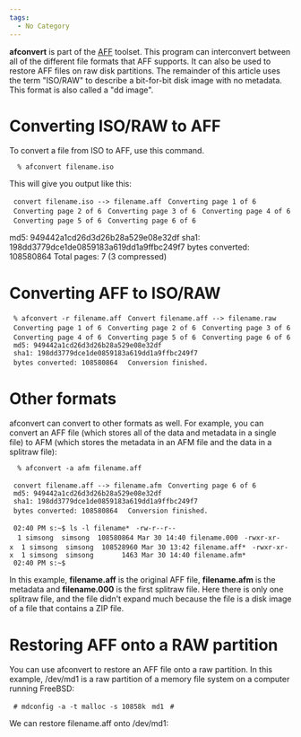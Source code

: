 ```yaml
---
tags:
  - No Category
---
```

**afconvert** is part of the [AFF](aff.md) toolset. This program
can interconvert between all of the different file formats that AFF
supports. It can also be used to restore AFF files on raw disk
partitions. The remainder of this article uses the term "ISO/RAW" to
describe a bit-for-bit disk image with no metadata. This format is also
called a "dd image".

# Converting ISO/RAW to AFF

To convert a file from ISO to AFF, use this command.

`  % afconvert filename.iso`

This will give you output like this:

` convert filename.iso --> filename.aff`
` Converting page 1 of 6`
` Converting page 2 of 6`
` Converting page 3 of 6`
` Converting page 4 of 6`
` Converting page 5 of 6`
` Converting page 6 of 6`

md5: 949442a1cd26d3d26b28a529e08e32df sha1:
198dd3779dce1de0859183a619dd1a9ffbc249f7 bytes converted: 108580864
Total pages: 7 (3 compressed)

# Converting AFF to ISO/RAW

` % afconvert -r filename.aff`
` Convert filename.aff --> filename.raw`
` Converting page 1 of 6`
` Converting page 2 of 6`
` Converting page 3 of 6`
` Converting page 4 of 6`
` Converting page 5 of 6`
` Converting page 6 of 6`
` md5: 949442a1cd26d3d26b28a529e08e32df`
` sha1: 198dd3779dce1de0859183a619dd1a9ffbc249f7`
` bytes converted: 108580864 `
` Conversion finished.`

# Other formats

afconvert can convert to other formats as well. For example, you can
convert an AFF file (which stores all of the data and metadata in a
single file) to AFM (which stores the metadata in an AFM file and the
data in a splitraw file):

`  % afconvert -a afm filename.aff`

` convert filename.aff --> filename.afm`
` Converting page 6 of 6`
` md5: 949442a1cd26d3d26b28a529e08e32df`
` sha1: 198dd3779dce1de0859183a619dd1a9ffbc249f7`
` bytes converted: 108580864 `
` Conversion finished.`

` 02:40 PM s:~$ ls -l filename*`
` -rw-r--r--  1 simsong  simsong  108580864 Mar 30 14:40 filename.000`
` -rwxr-xr-x  1 simsong  simsong  108528960 Mar 30 13:42 filename.aff*`
` -rwxr-xr-x  1 simsong  simsong       1463 Mar 30 14:40 filename.afm*`
` 02:40 PM s:~$ `

In this example, **filename.aff** is the original AFF file,
**filename.afm** is the metadata and **filename.000** is the first
splitraw file. Here there is only one splitraw file, and the file didn't
expand much because the file is a disk image of a file that contains a
ZIP file.

# Restoring AFF onto a RAW partition

You can use afconvert to restore an AFF file onto a raw partition. In
this example, /dev/md1 is a raw partition of a memory file system on a
computer running FreeBSD:

` # mdconfig -a -t malloc -s 10858k`
` md1`
` #`

We can restore filename.aff onto /dev/md1: